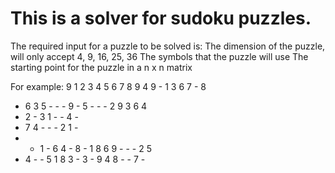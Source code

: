 # This is a solver for sudoku puzzles.
The required input for a puzzle to be solved is: 
  The dimension of the puzzle, will only accept 4, 9, 16, 25, 36
  The symbols that the puzzle will use
  The starting point for the puzzle in a n x n matrix
  
For example: 
9
1 2 3 4 5 6 7 8 9
4 9 - 1 3 6 7 - 8
- 6 3 5 - - - 9 -
5 - - - 2 9 3 6 4
- 2 - 3 1 - - 4 -
- 7 4 - - - 2 1 -
- - 1 - 6 4 - 8 -
1 8 6 9 - - - 2 5
- 4 - - 5 1 8 3 -
3 - 9 4 8 - - 7 -

